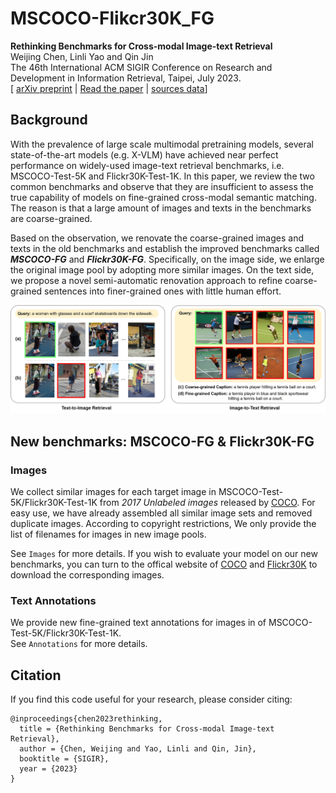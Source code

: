 # MSCOCO-Flikcr30K_FG
**Rethinking Benchmarks for Cross-modal Image-text Retrieval**  
Weijing Chen, Linli Yao and Qin Jin  
The 46th International ACM SIGIR Conference on Research and Development in Information Retrieval, Taipei, July 2023.  
[ [arXiv preprint](http://arxiv.org/abs/xxxx.xxxxx) | [Read the paper](http://arxiv.org/abs/xxxx.xxxxx) | [sources data](https://github.com/cwj1412/MSCOCO-Flikcr30K_FG)]

## Background
With the prevalence of large scale multimodal pretraining models, several state-of-the-art models (e.g. X-VLM) have achieved near perfect performance on widely-used image-text retrieval benchmarks, i.e. MSCOCO-Test-5K and Flickr30K-Test-1K. In this paper, we review the two common benchmarks and observe that they are insufficient to assess the true capability of models on fine-grained cross-modal semantic matching. The reason is that a large amount of images and texts in the benchmarks are coarse-grained.  

Based on the observation, we renovate the coarse-grained images and texts in the old benchmarks and establish the improved benchmarks called ***MSCOCO-FG*** and ***Flickr30K-FG***. Specifically, on the image side, we enlarge the original image pool by adopting more similar images. On the text side, we propose a novel semi-automatic renovation approach to refine coarse-grained sentences into finer-grained ones with little human effort. 

![Illustration of ’coarse-grained images and texts’ issues in current benchmarks](https://github.com/cwj1412/MSCOCO-Flikcr30K_FG/blob/master/current_issues.jpg) 


## New benchmarks: MSCOCO-FG & Flickr30K-FG
### Images
We collect similar images for each target image in MSCOCO-Test-5K/Flickr30K-Test-1K from *2017 Unlabeled images* released by [COCO](https://cocodataset.org/). For easy use, we have already assembled all similar image sets and removed duplicate images. According to copyright restrictions, We only provide the list of filenames for images in new image pools.  

See `Images` for more details. If you wish to evaluate your model on our new benchmarks, you can turn to the offical website of [COCO](https://cocodataset.org/) and [Flickr30K](http://shannon.cs.illinois.edu/DenotationGraph/) to download the corresponding images.

### Text Annotations
We provide new fine-grained text annotations for images in of MSCOCO-Test-5K/Flickr30K-Test-1K.  
See `Annotations` for more details.

## Citation
If you find this code useful for your research, please consider citing:
```
@inproceedings{chen2023rethinking,
  title = {Rethinking Benchmarks for Cross-modal Image-text Retrieval},
  author = {Chen, Weijing and Yao, Linli and Qin, Jin},
  booktitle = {SIGIR},
  year = {2023}
}
```
